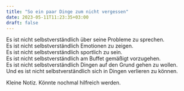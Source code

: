 ```yaml
---
title: "So ein paar Dinge zum nicht vergessen"
date: 2023-05-11T11:23:35+03:00
draft: false
---
```


Es ist nicht selbstverständlich über seine Probleme zu sprechen.  
Es ist nicht selbstverständlich Emotionen zu zeigen.  
Es ist nicht selbstverständlich sportlich zu sein.  
Es ist nicht selbstverständlich am Buffet gemäßigt vorzugehen.  
Es ist nicht selbstverständlich Dingen auf den Grund gehen zu wollen.  
Und es ist nicht selbstverständlich sich in Dingen verlieren zu können.

Kleine Notiz. Könnte nochmal hilfreich werden.